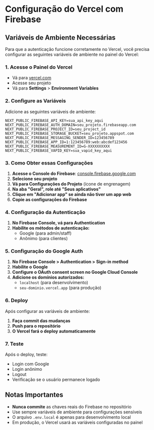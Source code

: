 # Configuração do Vercel com Firebase

## Variáveis de Ambiente Necessárias

Para que a autenticação funcione corretamente no Vercel, você precisa configurar as seguintes variáveis de ambiente no painel do Vercel:

### 1. Acesse o Painel do Vercel

- Vá para [vercel.com](https://vercel.com)
- Acesse seu projeto
- Vá para **Settings** > **Environment Variables**

### 2. Configure as Variáveis

Adicione as seguintes variáveis de ambiente:

```
NEXT_PUBLIC_FIREBASE_API_KEY=sua_api_key_aqui
NEXT_PUBLIC_FIREBASE_AUTH_DOMAIN=seu_projeto.firebaseapp.com
NEXT_PUBLIC_FIREBASE_PROJECT_ID=seu_project_id
NEXT_PUBLIC_FIREBASE_STORAGE_BUCKET=seu_projeto.appspot.com
NEXT_PUBLIC_FIREBASE_MESSAGING_SENDER_ID=123456789
NEXT_PUBLIC_FIREBASE_APP_ID=1:123456789:web:abcdef123456
NEXT_PUBLIC_FIREBASE_MEASUREMENT_ID=G-XXXXXXXXXX
NEXT_PUBLIC_FIREBASE_VAPID_KEY=sua_vapid_key_aqui
```

### 3. Como Obter essas Configurações

1. **Acesse o Console do Firebase**: [console.firebase.google.com](https://console.firebase.google.com)
2. **Selecione seu projeto**
3. **Vá para Configurações do Projeto** (ícone de engrenagem)
4. **Na aba "Geral", role até "Seus aplicativos"**
5. **Clique em "Adicionar app" se ainda não tiver um app web**
6. **Copie as configurações do Firebase**

### 4. Configuração da Autenticação

1. **No Firebase Console, vá para Authentication**
2. **Habilite os métodos de autenticação:**
   - Google (para admin/staff)
   - Anônimo (para clientes)

### 5. Configuração do Google Auth

1. **No Firebase Console > Authentication > Sign-in method**
2. **Habilite o Google**
3. **Configure o OAuth consent screen no Google Cloud Console**
4. **Adicione os domínios autorizados:**
   - `localhost` (para desenvolvimento)
   - `seu-dominio.vercel.app` (para produção)

### 6. Deploy

Após configurar as variáveis de ambiente:

1. **Faça commit das mudanças**
2. **Push para o repositório**
3. **O Vercel fará o deploy automaticamente**

### 7. Teste

Após o deploy, teste:

- Login com Google
- Login anônimo
- Logout
- Verificação se o usuário permanece logado

## Notas Importantes

- **Nunca commite** as chaves reais do Firebase no repositório
- Use sempre variáveis de ambiente para configurações sensíveis
- O arquivo `.env.local` é apenas para desenvolvimento local
- Em produção, o Vercel usará as variáveis configuradas no painel
